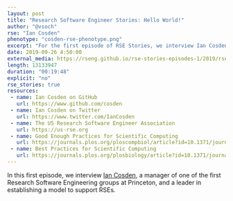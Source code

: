 ```yaml
---
layout: post
title: "Research Software Engineer Stories: Hello World!"
author: "@vsoch"
rse: "Ian Cosden"
phenotype: "cosden-rse-phenotype.png"
excerpt: "For the first episode of RSE Stories, we interview Ian Cosden from Princeton."
date: 2019-09-26 4:50:00
external_media: https://rseng.github.io/rse-stories-episodes-1/2019/rse-stories-ian-cosden.mp3
length: 13133947
duration: "00:19:48"
explicit: "no"
rse_stories: true
resources:
 - name: Ian Cosden on GitHub
   url: https://www.github.com/cosden
 - name: Ian Cosden on Twitter
   url: https://www.twitter.com/IanCosden
 - name: The US Research Software Engineer Association
   url: https://us-rse.org
 - name: Good Enough Practices for Scientific Computing
   url: https://journals.plos.org/ploscompbiol/article?id=10.1371/journal.pcbi.1005510
 - name: Best Practices for Scientific Computing
   url: https://journals.plos.org/plosbiology/article?id=10.1371/journal.pbio.1001745
---
```


In this first episode, we interview <a href="https://researchcomputing.princeton.edu/people/ian-cosden-0" target="_blank">Ian Cosden</a>,
a manager of one of the first Research Software Engineering groups at Princeton, and a leader
in establishing a model to support RSEs.
